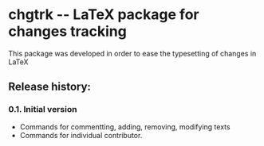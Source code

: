 chgtrk -- LaTeX package for changes tracking
============================================
This package was developed in order to ease the typesetting of changes in LaTeX

Release history:
----------------
### 0.1. Initial version ###
- Commands for commentting, adding, removing, modifying texts
- Commands for individual contributor.

